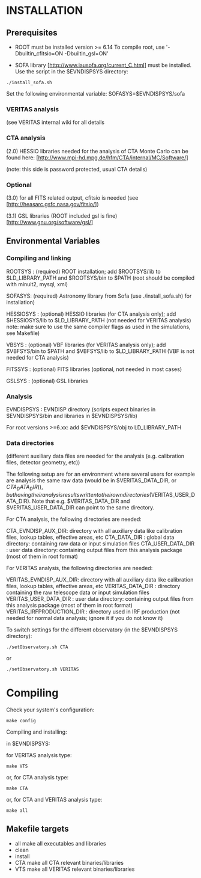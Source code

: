 #  INSTALLATION

## Prerequisites

- ROOT must be installed 
  version >= 6.14
  To compile root, use '-Dbuiltin_cfitsio=ON -Dbuiltin_gsl=ON'

- SOFA library [http://www.iausofa.org/current_C.html] must be installed. Use the script in the $EVNDISPSYS directory:
```
./install_sofa.sh
```
Set the following environmental variable:  SOFASYS=$EVNDISPSYS/sofa

### VERITAS analysis

(see VERITAS internal wiki for all details

### CTA analysis

(2.0) HESSIO libraries needed for the analysis of CTA Monte Carlo can be found here:
   [http://www.mpi-hd.mpg.de/hfm/CTA/internal/MC/Software/]

   (note: this side is password protected, usual CTA details)

### Optional

(3.0) for all FITS related output, cfitsio is needed (see [http://heasarc.gsfc.nasa.gov/fitsio/])

(3.1) GSL libraries (ROOT included gsl is fine)
      [http://www.gnu.org/software/gsl/]

## Environmental Variables

### Compiling and linking

ROOTSYS :   (required) ROOT installation; add $ROOTSYS/lib to $LD_LIBRARY_PATH and $ROOTSYS/bin to $PATH 
            (root should be compiled with minuit2, mysql, xml)

SOFASYS:    (required) Astronomy library from Sofa (use ./install_sofa.sh) for installation)

HESSIOSYS : (optional) HESSIO libraries (for CTA analysis only); add $HESSIOSYS/lib to $LD_LIBRARY_PATH (not needed for VERITAS analysis)
            note: make sure to use the same compiler flags as used in the simulations, see Makefile)

VBSYS :     (optional) VBF libraries (for VERITAS analysis only); add $VBFSYS/bin to $PATH and $VBFSYS/lib to $LD_LIBRARY_PATH
            (VBF is not needed for CTA analysis)

FITSSYS :   (optional) FITS libraries (optional, not needed in most cases)

GSLSYS :    (optional) GSL libraries

### Analysis

EVNDISPSYS : EVNDISP directory (scripts expect binaries in $EVNDISPSYS/bin and libraries in $EVNDISPSYS/lib) 

For root versions >=6.xx: add $EVNDISPSYS/obj to LD_LIBRARY_PATH

### Data directories

(different auxiliary data files are needed for the analysis (e.g. calibration files, detector geometry, etc))

The following setup are for an environment where several users for example are analysis the same raw data
(would be in $VERITAS_DATA_DIR, or $CTA_DATA_DIR)), but having their analysis results written to their own
directories ($VERITAS_USER_DATA_DIR). 
Note that e.g. $VERITAS_DATA_DIR and $VERITAS_USER_DATA_DIR can point to the same directory.

For CTA analysis, the following directories are needed:

CTA_EVNDISP_AUX_DIR:      directory with all auxiliary data like calibration files, lookup tables, effective areas, etc
CTA_DATA_DIR :            global data directory: containing raw data or input simulation files
CTA_USER_DATA_DIR :       user data directory: containing output files from this analysis package (most of them in root format)

For VERITAS analysis, the following directories are needed:

VERITAS_EVNDISP_AUX_DIR:  directory with all auxiliary data like calibration files, lookup tables, effective areas, etc
VERITAS_DATA_DIR :        directory containing the raw telescope data or input simulation files 
VERITAS_USER_DATA_DIR :   user data directory: containing output files from this analysis package (most of them in root format)
VERITAS_IRFPRODUCTION_DIR : directory used in IRF production (not needed for normal data analysis; ignore it if you do not know it)

To switch settings for the different observatory (in the $EVNDISPSYS directory): 
```
./setObservatory.sh CTA
```

or
```
./setObservatory.sh VERITAS
```

# Compiling

Check your system's configuration:
```
make config
```
Compiling and installing:

in $EVNDISPSYS:

for VERITAS analysis type:
```
make VTS
```

or, for CTA analysis type:
```
make CTA
```

or, for CTA and VERITAS analysis type:
```
make all
```

## Makefile targets

- all	make all executables and libraries
- clean
- install
- CTA	make all CTA relevant binaries/libraries
- VTS	make all VERITAS relevant binaries/libraries
